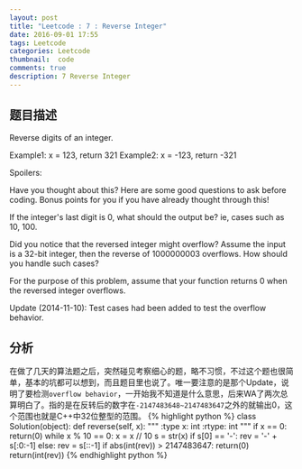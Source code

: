```yaml
---
layout: post
title: "Leetcode : 7 : Reverse Integer"
date: 2016-09-01 17:55
tags: Leetcode
categories: Leetcode
thumbnail:  code
comments: true
description: 7 Reverse Integer
---
```


## 题目描述
Reverse digits of an integer.

Example1: x = 123, return 321
Example2: x = -123, return -321

Spoilers:

Have you thought about this?
Here are some good questions to ask before coding. Bonus points for you if you have already thought through this!

If the integer's last digit is 0, what should the output be? ie, cases such as 10, 100.

Did you notice that the reversed integer might overflow? Assume the input is a 32-bit integer, then the reverse of 1000000003 overflows. How should you handle such cases?

For the purpose of this problem, assume that your function returns 0 when the reversed integer overflows.

Update (2014-11-10):
Test cases had been added to test the overflow behavior.

## 分析

在做了几天的算法题之后，突然碰见考察细心的题，略不习惯，不过这个题也很简单，基本的坑都可以想到，而且题目里也说了。唯一要注意的是那个Update，说明了要检测`overflow behavior`，一开始我不知道是什么意思，后来WA了两次总算明白了。指的是在反转后的数字在`-2147483648~2147483647`之外的就输出0，这个范围也就是C++中32位整型的范围。
{% highlight python %}
class Solution(object):
    def reverse(self, x):
        """
        :type x: int
        :rtype: int
        """
        if x == 0:
            return(0)
        while x % 10 == 0:
            x = x // 10
        s = str(x)
        if s[0] == '-':
            rev = '-' + s[:0:-1]
        else:
            rev = s[::-1]
        if abs(int(rev)) > 2147483647:
            return(0)
        return(int(rev))
{% endhighlight python %}
